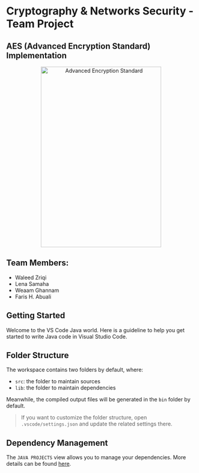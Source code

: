 # Cryptography & Networks Security - Team Project

## AES (Advanced Encryption Standard) Implementation


<p align="center">
<img 
src="https://upload.wikimedia.org/wikipedia/commons/5/50/AES_%28Rijndael%29_Round_Function.png" 
align="center" 
height="480" 
width="320"
alt="Advanced Encryption Standard"
>
</p>

## Team Members: 
- Waleed Zriqi
- Lena Samaha
- Weaam Ghannam
- Faris H. Abuali

## Getting Started

Welcome to the VS Code Java world. Here is a guideline to help you get started to write Java code in Visual Studio Code.

## Folder Structure

The workspace contains two folders by default, where:

- `src`: the folder to maintain sources
- `lib`: the folder to maintain dependencies

Meanwhile, the compiled output files will be generated in the `bin` folder by default.

> If you want to customize the folder structure, open `.vscode/settings.json` and update the related settings there.

## Dependency Management

The `JAVA PROJECTS` view allows you to manage your dependencies. More details can be found [here](https://github.com/microsoft/vscode-java-dependency#manage-dependencies).
